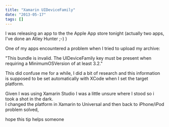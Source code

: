 ```yaml
---
title: "Xamarin UIDeviceFamily"
date: "2013-05-17"
tags: []
---
```


I was releasing an app to the the Apple App store tonight (actually two apps, I've done an Atley Hunter ;-) )

One of my apps encountered a problem when I tried to upload my archive:

"This bundle is invalid. The UIDeviceFamily key must be present when requiring a MinimumOSVersion of at least 3.2."

This did confuse me for a while, I did a bit of research and this information is supposed to be set automatically with XCode when I set the target platform.

Given I was using Xamarin Studio I was a little unsure where I stood so i took a shot in the dark.  
I changed the platform in Xamarin to Universal and then back to iPhone/iPod problem solved,

hope this tip helps someone
